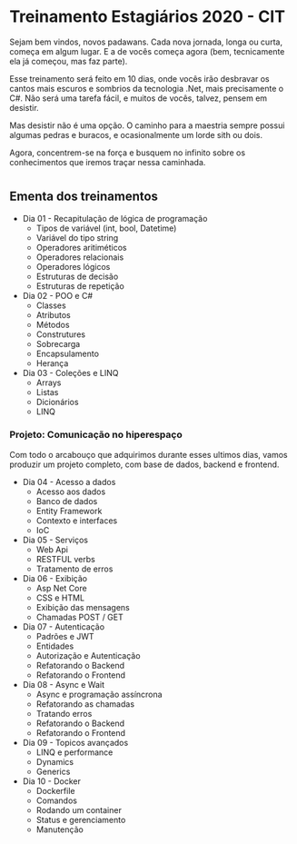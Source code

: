 # Treinamento Estagiários 2020 - CIT

Sejam bem vindos, novos padawans. Cada nova jornada, longa ou curta, começa em algum lugar. E a de vocês começa agora (bem, tecnicamente ela já começou, mas faz parte).

Esse treinamento será feito em 10 dias, onde vocês irão desbravar os cantos mais escuros e sombrios da tecnologia .Net, mais precisamente o C#. Não será uma tarefa fácil, e muitos de vocês, talvez, pensem em desistir.

Mas desistir não é uma opção. O caminho para a maestria sempre possui algumas pedras e buracos, e ocasionalmente um lorde sith ou dois. 

Agora, concentrem-se na força e busquem no infinito sobre os conhecimentos que iremos traçar nessa caminhada.

#

## Ementa dos treinamentos
* Dia 01 - Recapitulação de lógica de programação
    * Tipos de variável (int, bool, Datetime)
    * Variável do tipo string
    * Operadores aritiméticos
    * Operadores relacionais
    * Operadores lógicos
    * Estruturas de decisão
    * Estruturas de repetição
* Dia 02 - POO e C#
    * Classes
    * Atributos
    * Métodos
    * Construtures
    * Sobrecarga
    * Encapsulamento
    * Herança
* Dia 03 - Coleções e LINQ
    * Arrays
    * Listas
    * Dicionários
    * LINQ

### Projeto: Comunicação no hiperespaço
Com todo o arcabouço que adquirimos durante esses ultimos dias, vamos produzir um projeto completo, com base de dados, backend e frontend.

* Dia 04 - Acesso a dados
    * Acesso aos dados
    * Banco de dados
    * Entity Framework
    * Contexto e interfaces
    * IoC
* Dia 05 - Serviços
    * Web Api
    * RESTFUL verbs
    * Tratamento de erros
* Dia 06 - Exibição
    * Asp Net Core
    * CSS e HTML
    * Exibição das mensagens
    * Chamadas POST / GET
* Dia 07 - Autenticação
    * Padrões e JWT
    * Entidades
    * Autorização e Autenticação
    * Refatorando o Backend
    * Refatorando o Frontend
* Dia 08 - Async e Wait
    * Async e programação assíncrona
    * Refatorando as chamadas
    * Tratando erros
    * Refatorando o Backend
    * Refatorando o Frontend
* Dia 09 - Topicos avançados
    * LINQ e performance
    * Dynamics
    * Generics
* Dia 10 - Docker
    * Dockerfile
    * Comandos
    * Rodando um container
    * Status e gerenciamento
    * Manutenção